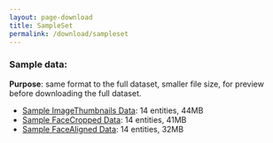 ```yaml
---
layout: page-download
title: SampleSet
permalink: /download/sampleset
---
```


### Sample data:
**Purpose**: same format to the full dataset, smaller file size, for preview before downloading the full dataset.
* [Sample ImageThumbnails Data](https://1drv.ms/u/s!AsQPov4_i5H0gRvC_lxBm_jE1I1N): 14 entities, 44MB
* [Sample FaceCropped Data](https://1drv.ms/u/s!AsQPov4_i5H0gRl4ZRPvlyDzgNr-): 14 entities, 41MB
* [Sample FaceAligned Data](https://1drv.ms/u/s!AsQPov4_i5H0gRr4iK9RwaLHNfiw): 14 entities, 32MB